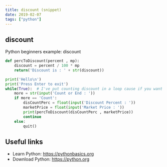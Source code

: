 ```yaml
---
title: discount (snippet)
date: 2019-02-07
tags: ["python"]
---
```


## discount

Python beginners example: discount

```python
def percToDiscount(percent , mp):
    discount = percent / 100 * mp
    return('Discount is : ' + str(discount))

print('Hello\n')
print('Press Enter to exit')
while(True):  # I've put counting discount in a loop cause if you want to count on multiple items
    more = str(input('Count or End : '))
    if more == 'Count':
        disCountPerc = float(input('Discount Percent : '))
        marketPrice = float(input('Market Price : '))
        print(percToDiscount(disCountPerc , marketPrice))
        continue
    else:
        quit()


```

## Useful links

- Learn Python: https://pythonbasics.org
- Download Python: https://python.org
